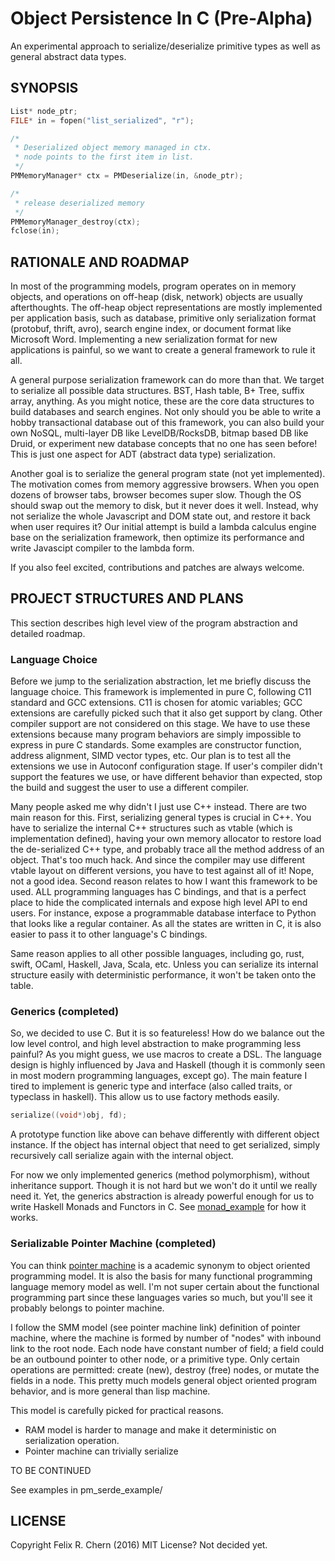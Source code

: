 Object Persistence In C (Pre-Alpha)
=======================

An experimental approach to serialize/deserialize primitive types as well
as general abstract data types.

SYNOPSIS
--------

```c
List* node_ptr;
FILE* in = fopen("list_serialized", "r");

/*
 * Deserialized object memory managed in ctx.
 * node points to the first item in list.
 */
PMMemoryManager* ctx = PMDeserialize(in, &node_ptr);

/*
 * release deserialized memory
 */
PMMemoryManager_destroy(ctx);
fclose(in);
```

RATIONALE AND ROADMAP
---------------------

In most of the programming models, program operates on in memory
objects, and operations on off-heap (disk, network) objects are usually
afterthoughts. The off-heap object representations are mostly
implemented per application basis, such as database, primitive only
serialization format (protobuf, thrift, avro), search engine index, or
document format like Microsoft Word. Implementing a new serialization
format for new applications is painful, so we want to create a general
framework to rule it all.

A general purpose serialization framework can do more than that. We
target to serialize all possible data structures. BST, Hash table, B+
Tree, suffix array, anything. As you might notice, these are the core
data structures to build databases and search engines. Not only should
you be able to write a hobby transactional database out of this
framework, you can also build your own NoSQL, multi-layer DB like
LevelDB/RocksDB, bitmap based DB like Druid, or experiment new database
concepts that no one has seen before! This is just one aspect for
ADT (abstract data type) serialization.

Another goal is to serialize the general program state (not yet
implemented). The motivation comes from memory aggressive browsers. When
you open dozens of browser tabs, browser becomes super slow. Though the
OS should swap out the memory to disk, but it never does it well.
Instead, why not serialize the whole Javascript and DOM state out, and
restore it back when user requires it? Our initial attempt is build a
lambda calculus engine base on the serialization framework, then
optimize its performance and write Javascipt compiler to the lambda
form.

If you also feel excited, contributions and patches are always welcome.

PROJECT STRUCTURES AND PLANS
----------------------------

This section describes high level view of the program abstraction and
detailed roadmap.

### Language Choice

Before we jump to the serialization abstraction, let me briefly discuss
the language choice. This framework is implemented in pure C, following
C11 standard and GCC extensions. C11 is chosen for atomic variables; GCC
extensions are carefully picked such that it also get support by clang.
Other compiler support are not considered on this stage. We have to use
these extensions because many program behaviors are simply impossible to
express in pure C standards. Some examples are constructor function,
address alignment, SIMD vector types, etc. Our plan is to test all the
extensions we use in Autoconf configuration stage. If user's compiler
didn't support the features we use, or have different behavior than
expected, stop the build and suggest the user to use a different
compiler.

Many people asked me why didn't I just use C++ instead. There are two
main reason for this. First, serializing general types is crucial in
C++.  You have to serialize the internal C++ structures such as vtable
(which is implementation defined), having your own memory allocator to
restore load the de-serialized C++ type, and probably trace all the
method address of an object. That's too much hack. And since the
compiler may use different vtable layout on different versions, you have
to test against all of it! Nope, not a good idea. Second reason relates
to how I want this framework to be used. ALL programming languages has C
bindings, and that is a perfect place to hide the complicated internals
and expose high level API to end users. For instance, expose a
programmable database interface to Python that looks like a regular
container. As all the states are written in C, it is also easier to pass
it to other language's C bindings.

Same reason applies to all other possible languages, including go, rust,
swift, OCaml, Haskell, Java, Scala, etc. Unless you can serialize its
internal structure easily with deterministic performance, it won't be
taken onto the table.

### Generics (completed)

So, we decided to use C. But it is so featureless! How do we balance out
the low level control, and high level abstraction to make programming
less painful? As you might guess, we use macros to create a DSL. The
language design is highly influenced by Java and Haskell (though it is
commonly seen in most modern programming languages, except go). The main
feature I tired to implement is generic type and interface (also called
traits, or typeclass in haskell). This allow us to use factory methods
easily.

```c
serialize((void*)obj, fd);
```

A prototype function like above can behave differently with different
object instance. If the object has internal object that need to get
serialized, simply recursively call serialize again with the internal
object.

For now we only implemented generics (method polymorphism), without
inheritance support. Though it is not hard but we won't do it until we
really need it. Yet, the generics abstraction is already powerful enough
for us to write Haskell Monads and Functors in C. See
[monad_example](https://github.com/dryman/opic/tree/master/monad_example)
for how it works.

### Serializable Pointer Machine (completed)

You can think [pointer machine][pmachine] is a academic synonym to
object oriented programming model. It is also the basis for many
functional programming language memory model as well. I'm not super
certain about the functional programming part since these languages
varies so much, but you'll see it probably belongs to pointer machine.

I follow the SMM model (see pointer machine link) definition of pointer
machine, where the machine is formed by number of "nodes" with
inbound link to the root node. Each node have constant number of field;
a field could be an outbound pointer to other node, or a primitive type.
Only certain operations are permitted: create (new), destroy (free)
nodes, or mutate the fields in a node. This pretty much models general
object oriented program behavior, and is more general than lisp
machine.

This model is carefully picked for practical reasons. 

* RAM model is harder to manage and make it deterministic on
   serialization operation.
* Pointer machine can trivially serialize

TO BE CONTINUED

See examples in pm_serde_example/

LICENSE
-------

Copyright Felix R. Chern (2016)
MIT License? Not decided yet.

[pmachine]: https://en.wikipedia.org/wiki/Pointer_machine
